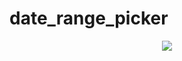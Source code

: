 # date_range_picker

<div align="center">
  <img src="https://github.com/phferreira/assets/blob/master/gifs/date_range_picker.gif"/>
</diV>
